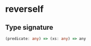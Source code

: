 # reverseIf

## Type signature

<!-- prettier-ignore-start -->
```typescript
(predicate: any) => (xs: any) => any
```
<!-- prettier-ignore-end -->
